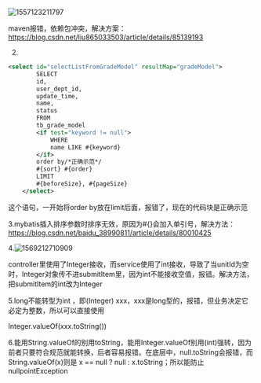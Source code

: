 ![1557123211797](C:\Users\Administrator\AppData\Roaming\Typora\typora-user-images\1557123211797.png)

maven报错，依赖包冲突，解决方案：https://blog.csdn.net/liu865033503/article/details/85139193



2.

```xml
<select id="selectListFromGradeModel" resultMap="gradeModel">
        SELECT
        id,
        user_dept_id,
        update_time,
        name,
        status
        FROM
        tb_grade_model
        <if test="keyword != null">
            WHERE
            name LIKE #{keyword}
        </if>
        order by/*正确示范*/
        #{sort} #{order}
        LIMIT
        #{beforeSize}, #{pageSize}
    </select>
```

这个语句，一开始将order by放在limit后面，报错了，现在的代码块是正确示范

3.mybatis插入排序参数时排序无效，原因为#{}会加入单引号，解决方法：https://blog.csdn.net/baidu_38990811/article/details/80010425



4.![1569212710909](C:\Users\Administrator\AppData\Roaming\Typora\typora-user-images\1569212710909.png)

controller里使用了Integer接收，而service使用了int接收，导致了当unitId为空时，Integer对象传不进submitItem里，因为int不能接收空值，报错。解决方法，把submitItem的int改为Integer

5.long不能转型为int ，即(Integer) xxx，xxx是long型的，报错，但业务决定它必定为整数，所以可以直接使用

Integer.valueOf(xxx.toString())



6.能用String.valueOf的别用toString，能用Integer.valueOf别用(int)强转，因为前者只要符合规范就能转换，后者容易报错。在底层中，null.toString会报错，而String.valueOf(x)则是 x == null ? null : x.toString；所以能防止nullpointException